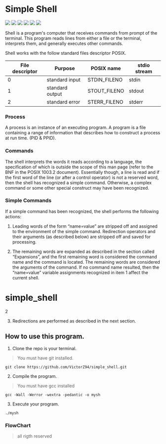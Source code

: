 # Simple Shell

![](https://img.shields.io/badge/Takeshi%20Ramirez-Holberton__School-red) ![](https://img.shields.io/badge/Victor%20Zuluaga-Holberton__School-red) ![](https://img.shields.io/badge/Linux-Bash-lightgrey) ![](https://img.shields.io/badge/Project-Shell-lightgrey) ![](https://img.shields.io/badge/Release-v1.0-blue) ![](https://img.shields.io/badge/Issues-Memory__leaks-blue)


Shell is a program's computer that receives commands from prompt of the terminal. This program reads lines from either a file or the terminal, interprets them, and generally executes other commands.

Shell works with the follow standard files descriptor POSIX.


| File descriptor | Purpose       |  POSIX name  | stdio stream |
|   ------------  | ------------- | ------------ | ------------ |
|       0         |standard input | STDIN_FILENO |   stdin      |
|       1         |standard output| STOUT_FILENO |   stdout     |
|       2         |standard error | STERR_FILENO |   stderr     |


### Process 

A process is an instance of an executing program. A program is a file containing a range of information that describes how to construct a process at run time. (PID & PPID).


### Commands

The shell interprets the words it reads according to a language, the specification of which is outside the scope of this man page (refer to the BNF in the POSIX 1003.2 document).  Essentially though, a line is read and if the first word of the line (or after a control operator) is not a reserved word, then the shell has recognized a simple command. Otherwise, a complex command or some other special construct may have been recognized.

### Simple Commands

If a simple command has been recognized, the shell performs the following actions:

1. Leading words of the form “name=value” are stripped off and assigned to the environment of the simple command.  Redirection operators and their arguments (as described below) are stripped off and saved for processing.

2. The remaining words are expanded as described in the section called “Expansions”, and the first remaining word is considered the command name and the command is located.  The remaining words are considered the arguments of the command. If no command name resulted, then the “name=value” variable assignments recognized in item 1 affect the current shell.
# simple_shell
2

3. Redirections are performed as described in the next section.

## How to use this program.

1. Clone the repo is your terminal.
>You must have git installed.

` git clone https://github.com/VictorZ94/simple_shell.git  `

2. Compile the program.
>You must have gcc installed

` gcc -Wall -Werror -wextra -pedantic -o mysh `

 3.  Execute your program.

` ./mysh `

### FlowChart

> all rigth reserved 

